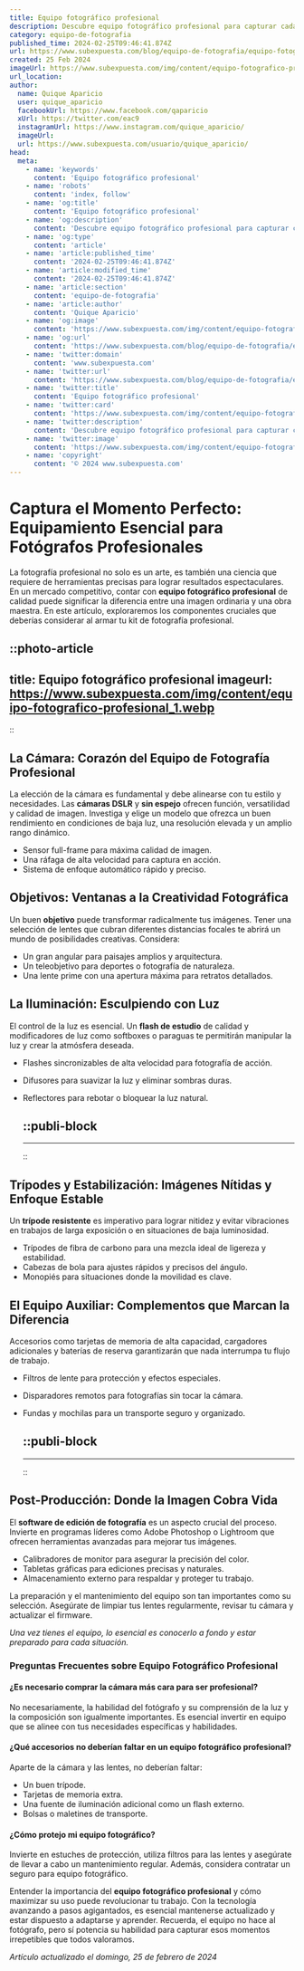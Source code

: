 ```yaml
---
title: Equipo fotográfico profesional
description: Descubre equipo fotográfico profesional para capturar cada momento con calidad y precisión. Equipa tu pasión por la fotografía aquí.
category: equipo-de-fotografia
published_time: 2024-02-25T09:46:41.874Z
url: https://www.subexpuesta.com/blog/equipo-de-fotografia/equipo-fotografico-profesional
created: 25 Feb 2024
imageUrl: https://www.subexpuesta.com/img/content/equipo-fotografico-profesional_1.webp
url_location:
author:
  name: Quique Aparicio
  user: quique_aparicio
  facebookUrl: https://www.facebook.com/qaparicio
  xUrl: https://twitter.com/eac9
  instagramUrl: https://www.instagram.com/quique_aparicio/
  imageUrl: 
  url: https://www.subexpuesta.com/usuario/quique_aparicio/
head:
  meta:
    - name: 'keywords'
      content: 'Equipo fotográfico profesional'
    - name: 'robots'
      content: 'index, follow'
    - name: 'og:title'
      content: 'Equipo fotográfico profesional'
    - name: 'og:description'
      content: 'Descubre equipo fotográfico profesional para capturar cada momento con calidad y precisión. Equipa tu pasión por la fotografía aquí.'
    - name: 'og:type'
      content: 'article'
    - name: 'article:published_time'
      content: '2024-02-25T09:46:41.874Z'
    - name: 'article:modified_time'
      content: '2024-02-25T09:46:41.874Z'
    - name: 'article:section'
      content: 'equipo-de-fotografia'
    - name: 'article:author'
      content: 'Quique Aparicio'
    - name: 'og:image'
      content: 'https://www.subexpuesta.com/img/content/equipo-fotografico-profesional_1.webp'
    - name: 'og:url'
      content: 'https://www.subexpuesta.com/blog/equipo-de-fotografia/equipo-fotografico-profesional'
    - name: 'twitter:domain'
      content: 'www.subexpuesta.com'
    - name: 'twitter:url'
      content: 'https://www.subexpuesta.com/blog/equipo-de-fotografia/equipo-fotografico-profesional'
    - name: 'twitter:title'
      content: 'Equipo fotográfico profesional'
    - name: 'twitter:card'
      content: 'https://www.subexpuesta.com/img/content/equipo-fotografico-profesional_1.webp'
    - name: 'twitter:description'
      content: 'Descubre equipo fotográfico profesional para capturar cada momento con calidad y precisión. Equipa tu pasión por la fotografía aquí.'
    - name: 'twitter:image'
      content: 'https://www.subexpuesta.com/img/content/equipo-fotografico-profesional_1.webp'
    - name: 'copyright'
      content: '© 2024 www.subexpuesta.com'
---
```

# Captura el Momento Perfecto: Equipamiento Esencial para Fotógrafos Profesionales

La fotografía profesional no solo es un arte, es también una ciencia que requiere de herramientas precisas para lograr resultados espectaculares. En un mercado competitivo, contar con **equipo fotográfico profesional** de calidad puede significar la diferencia entre una imagen ordinaria y una obra maestra. En este artículo, exploraremos los componentes cruciales que deberías considerar al armar tu kit de fotografía profesional.


::photo-article
---
title: Equipo fotográfico profesional
imageurl: https://www.subexpuesta.com/img/content/equipo-fotografico-profesional_1.webp
---
::


## La Cámara: Corazón del Equipo de Fotografía Profesional

La elección de la cámara es fundamental y debe alinearse con tu estilo y necesidades. Las **cámaras DSLR** y **sin espejo** ofrecen función, versatilidad y calidad de imagen. Investiga y elige un modelo que ofrezca un buen rendimiento en condiciones de baja luz, una resolución elevada y un amplio rango dinámico.

- Sensor full-frame para máxima calidad de imagen.
- Una ráfaga de alta velocidad para captura en acción.
- Sistema de enfoque automático rápido y preciso.

## Objetivos: Ventanas a la Creatividad Fotográfica

Un buen **objetivo** puede transformar radicalmente tus imágenes. Tener una selección de lentes que cubran diferentes distancias focales te abrirá un mundo de posibilidades creativas. Considera:

- Un gran angular para paisajes amplios y arquitectura.
- Un teleobjetivo para deportes o fotografía de naturaleza.
- Una lente prime con una apertura máxima para retratos detallados.

## La Iluminación: Esculpiendo con Luz

El control de la luz es esencial. Un **flash de estudio** de calidad y modificadores de luz como softboxes o paraguas te permitirán manipular la luz y crear la atmósfera deseada.

- Flashes sincronizables de alta velocidad para fotografía de acción.
- Difusores para suavizar la luz y eliminar sombras duras.
- Reflectores para rebotar o bloquear la luz natural.


  ::publi-block
  ---
  ---
  ::
  
  
## Trípodes y Estabilización: Imágenes Nítidas y Enfoque Estable

Un **trípode resistente** es imperativo para lograr nitidez y evitar vibraciones en trabajos de larga exposición o en situaciones de baja luminosidad.

- Trípodes de fibra de carbono para una mezcla ideal de ligereza y estabilidad.
- Cabezas de bola para ajustes rápidos y precisos del ángulo.
- Monopiés para situaciones donde la movilidad es clave.

## El Equipo Auxiliar: Complementos que Marcan la Diferencia

Accesorios como tarjetas de memoria de alta capacidad, cargadores adicionales y baterías de reserva garantizarán que nada interrumpa tu flujo de trabajo.

- Filtros de lente para protección y efectos especiales.
- Disparadores remotos para fotografías sin tocar la cámara.
- Fundas y mochilas para un transporte seguro y organizado.


  ::publi-block
  ---
  ---
  ::
  
  
## Post-Producción: Donde la Imagen Cobra Vida

El **software de edición de fotografía** es un aspecto crucial del proceso. Invierte en programas líderes como Adobe Photoshop o Lightroom que ofrecen herramientas avanzadas para mejorar tus imágenes.

- Calibradores de monitor para asegurar la precisión del color.
- Tabletas gráficas para ediciones precisas y naturales.
- Almacenamiento externo para respaldar y proteger tu trabajo.

La preparación y el mantenimiento del equipo son tan importantes como su selección. Asegúrate de limpiar tus lentes regularmente, revisar tu cámara y actualizar el firmware.

*Una vez tienes el equipo, lo esencial es conocerlo a fondo y estar preparado para cada situación.*

### Preguntas Frecuentes sobre Equipo Fotográfico Profesional

#### ¿Es necesario comprar la cámara más cara para ser profesional?

No necesariamente, la habilidad del fotógrafo y su comprensión de la luz y la composición son igualmente importantes. Es esencial invertir en equipo que se alinee con tus necesidades específicas y habilidades.

#### ¿Qué accesorios no deberían faltar en un equipo fotográfico profesional?

Aparte de la cámara y las lentes, no deberían faltar:
- Un buen trípode.
- Tarjetas de memoria extra.
- Una fuente de iluminación adicional como un flash externo.
- Bolsas o maletines de transporte.

#### ¿Cómo protejo mi equipo fotográfico?

Invierte en estuches de protección, utiliza filtros para las lentes y asegúrate de llevar a cabo un mantenimiento regular. Además, considera contratar un seguro para equipo fotográfico.

Entender la importancia del **equipo fotográfico profesional** y cómo maximizar su uso puede revolucionar tu trabajo. Con la tecnología avanzando a pasos agigantados, es esencial mantenerse actualizado y estar dispuesto a adaptarse y aprender. Recuerda, el equipo no hace al fotógrafo, pero sí potencia su habilidad para capturar esos momentos irrepetibles que todos valoramos.

_Artículo actualizado el domingo, 25 de febrero de 2024_